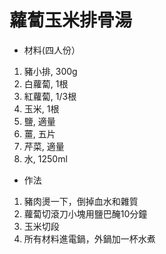 # 蘿蔔玉米排骨湯
* 材料(四人份）
1. 豬小排, 300g
2. 白蘿蔔, 1根
3. 紅蘿蔔, 1/3根
4. 玉米, 1根
5. 鹽, 適量
6. 薑, 五片
7. 芹菜, 適量
8. 水, 1250ml
* 作法
1. 豬肉燙一下，倒掉血水和雜質
2. 蘿蔔切滾刀小塊用鹽巴醃10分鐘
3. 玉米切段
4. 所有材料進電鍋，外鍋加一杯水煮

